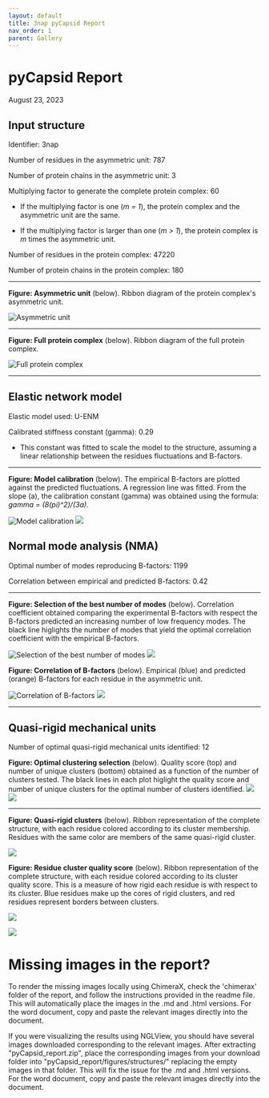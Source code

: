 ```yaml
---
layout: default
title: 3nap pyCapsid Report
nav_order: 1
parent: Gallery
---
```


# pyCapsid Report
August 23, 2023

## Input structure
Identifier: 3nap

Number of residues in the asymmetric unit: 787

Number of protein chains in the asymmetric unit: 3

Multiplying factor to generate the complete protein complex: 60

+ If the multiplying factor is one (*m = 1*), the protein complex and the asymmetric unit are the same.

+ If the multiplying factor is larger than one (*m > 1*), the protein complex is *m* times the asymmetric unit.

Number of residues in the protein complex: 47220

Number of protein chains in the protein complex: 180

***

**Figure: Asymmetric unit** (below). Ribbon diagram of the protein complex's asymmetric unit.

![Asymmetric unit](./figures/structures/3nap_asymmetric_unit.png)

***

**Figure: Full protein complex** (below). Ribbon diagram of the full protein complex.

![Full protein complex](./figures/structures/3nap_full_capsid.png)

***

## Elastic network model

Elastic model used: U-ENM

Calibrated stiffness constant (gamma): 0.29

+ This constant was fitted to scale the model to the structure, assuming a linear relationship between the residues fluctuations and B-factors.

***

**Figure: Model calibration** (below). The empirical B-factors are plotted against the predicted fluctuations. A regression line was fitted. From the slope (a), the calibration constant (gamma) was obtained using the formula: *gamma = (8(pi)^2)/(3a)*.

![Model calibration](./figures/b_factors/b_factors_fit.svg)
![](./3nap_thesis/3nap_pyCapsid_report/figures/b_factors/b_factors_fit.svg)

## Normal mode analysis (NMA)

Optimal number of modes reproducing B-factors: 1199

Correlation between empirical and predicted B-factors: 0.42

***

**Figure: Selection of the best number of modes** (below). Correlation coefficient obtained comparing the experimental B-factors with respect the B-factors predicted an increasing number of low frequency modes. The black line higlights the number of modes that yield the optimal correlation coefficient with the empirical B-factors.

![Selection of the best number of modes](./figures/cc_modes/cc_modes.svg)
![](./3nap_thesis/3nap_pyCapsid_report/figures/cc_modes/cc_modes.svg)

**Figure: Correlation of B-factors** (below). Empirical (blue) and predicted (orange) B-factors for each residue in the asymmetric unit.

![Correlation of B-factors](./figures/b_factors/b_factors.svg)
![](./3nap_thesis/3nap_pyCapsid_report/figures/b_factors/b_factors.svg)

***

## Quasi-rigid mechanical units

Number of optimal quasi-rigid mechanical units identified: 12


**Figure: Optimal clustering selection** (below). Quality score (top) and number of unique clusters (bottom) obtained as a function of the number of clusters tested. The black lines in each plot higlight the quality score and number of unique clusters for the optimal number of clusters identified.
![](./figures/cluster_quality/cluster_quality.svg)
![](./3nap_thesis/3nap_pyCapsid_report/figures/cluster_quality/cluster_quality.svg)

***

**Figure: Quasi-rigid clusters** (below). Ribbon representation of the complete structure, with each residue colored according to its cluster membership. Residues with the same color are members of the same quasi-rigid cluster.

![](./figures/structures/3nap_highest_quality_clusters.png)

**Figure: Residue cluster quality score** (below). Ribbon representation of the complete structure, with each residue colored according to its cluster quality score.  This is a measure of how rigid each residue is with respect to its cluster. Blue residues make up the cores of rigid clusters, and red residues represent borders between clusters.

![](./figures/structures/3nap_residue_cluster_scores.png)

![](./figures/cluster_quality/quality_score_colorbar.svg)

# Missing images in the report? 
 

To render the missing images locally using ChimeraX, check the 'chimerax' folder of the report, and follow the instructions provided in the readme file. This will automatically place the images in the .md and .html versions. For the word document, copy and paste the relevant images directly into the document.

If you were visualizing the results using NGLView, you should have several images downloaded corresponding to the relevant images. After extracting "pyCapsid_report.zip", place the corresponding images from your download folder into "pyCapsid_report/figures/structures/" replacing the empty images in that folder. This will fix the issue for the .md and .html versions. For the word document, copy and paste the relevant images directly into the document.